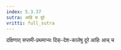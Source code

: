 ```yaml
---
index: 5.3.37
sutra: आहि च दूरे
vritti: full_sutra
---
```


दक्षिणात् सप्तमी-प्रथमाभ्यः दिक्-देश-कालेषु दूरे आहिः आच् च 